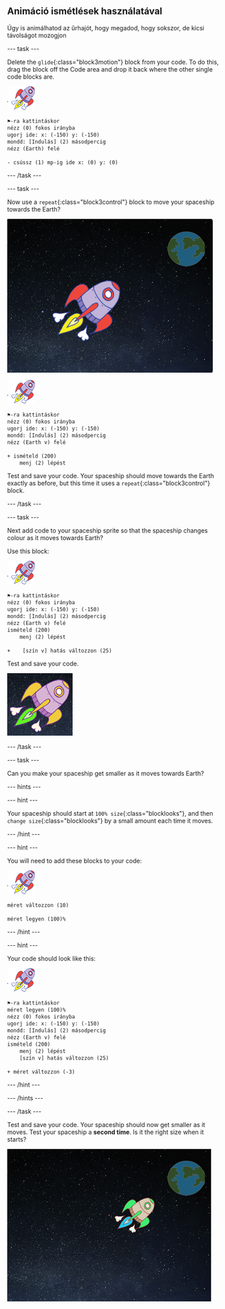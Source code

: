 ## Animáció ismétlések használatával

Úgy is animálhatod az űrhajót, hogy megadod, hogy sokszor, de kicsi távolságot mozogjon

\--- task \---

Delete the `glide`{:class="block3motion"} block from your code. To do this, drag the block off the Code area and drop it back where the other single code blocks are.

![Spaceship sprite](images/sprite-spaceship.png)

```blocks3
⚑-ra kattintáskor
nézz (0) fokos irányba
ugorj ide: x: (-150) y: (-150)
mondd: [Indulás] (2) másodpercig
nézz (Earth) felé

- csússz (1) mp-ig ide x: (0) y: (0)
```

\--- /task \---

\--- task \---

Now use a `repeat`{:class="block3control"} block to move your spaceship towards the Earth?

![Testing a spaceship animation](images/space-animate-stage.png)

![Spaceship sprite](images/sprite-spaceship.png)

```blocks3
⚑-ra kattintáskor
nézz (0) fokos irányba
ugorj ide: x: (-150) y: (-150)
mondd: [Indulás] (2) másodpercig
nézz (Earth v) felé

+ ismételd (200)
    menj (2) lépést
```

Test and save your code. Your spaceship should move towards the Earth exactly as before, but this time it uses a `repeat`{:class="block3control"} block.

\--- /task \---

\--- task \---

Next add code to your spaceship sprite so that the spaceship changes colour as it moves towards Earth?

Use this block:

![Spaceship sprite](images/sprite-spaceship.png)

```blocks3
⚑-ra kattintáskor
nézz (0) fokos irányba
ugorj ide: x: (-150) y: (-150)
mondd: [Indulás] (2) másodpercig
nézz (Earth v) felé
ismételd (200)
    menj (2) lépést

+    [szín v] hatás változzon (25)
```

Test and save your code.

![Testing a colour-changing spaceship](images/space-colour-test.png)

\--- /task \---

\--- task \---

Can you make your spaceship get smaller as it moves towards Earth?

\--- hints \---

\--- hint \---

Your spaceship should start at `100% size`{:class="blocklooks"}, and then `change size`{:class="blocklooks"} by a small amount each time it moves.

\--- /hint \---

\--- hint \---

You will need to add these blocks to your code:

![Űrhajó szereplő](images/sprite-spaceship.png)

```blocks3
méret változzon (10)

méret legyen (100)%
```

\--- /hint \---

\--- hint \---

Your code should look like this:

![Spaceship sprite](images/sprite-spaceship.png)

```blocks3
⚑-ra kattintáskor
méret legyen (100)%
nézz (0) fokos irányba
ugorj ide: x: (-150) y: (-150)
mondd: [Indulás] (2) másodpercig
nézz (Earth v) felé
ismételd (200)
    menj (2) lépést
    [szín v] hatás változzon (25)

+ méret változzon (-3)
```

\--- /hint \---

\--- /hints \---

\--- /task \---

Test and save your code. Your spaceship should now get smaller as it moves. Test your spaceship a **second time**. Is it the right size when it starts?

![Testing a shrinking spaceship](images/space-size-test.png)